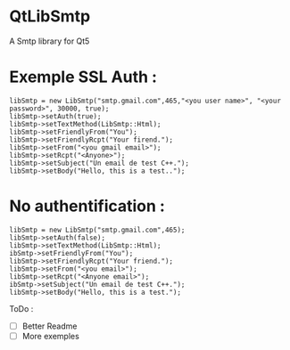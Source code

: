 QtLibSmtp
=========

A Smtp library for Qt5

Exemple SSL Auth :
==================

```
libSmtp = new LibSmtp("smtp.gmail.com",465,"<you user name>", "<your password>", 30000, true);
libSmtp->setAuth(true);
libSmtp->setTextMethod(LibSmtp::Html);
libSmtp->setFriendlyFrom("You");
libSmtp->setFriendlyRcpt("Your firend.");
libSmtp->setFrom("<you gmail email>");
libSmtp->setRcpt("<Anyone>");
libSmtp->setSubject("Un email de test C++.");
libSmtp->setBody("Hello, this is a test..");

```

No authentification :
======================

```
libSmtp = new LibSmtp("smtp.gmail.com",465);
libSmtp->setAuth(false);
libSmtp->setTextMethod(LibSmtp::Html);
ibSmtp->setFriendlyFrom("You");
libSmtp->setFriendlyRcpt("Your friend.");
libSmtp->setFrom("<you email>");
libSmtp->setRcpt("<Anyone email>");
ibSmtp->setSubject("Un email de test C++.");
libSmtp->setBody("Hello, this is a test.");
```

ToDo :
- [ ] Better Readme
- [ ] More exemples
